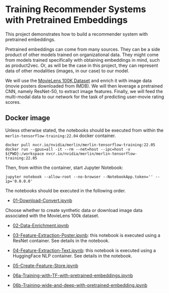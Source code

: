 # Training Recommender Systems with Pretrained Embeddings

This project demonstrates how to build a recommender system with pretrained embeddings.

Pretrained embeddings can come from many sources. They can be a side product of other models trained on organizational data. They might come from models trained specifically with obtaining embeddings in mind, such as product2vec. Or, as will be the case in this project, they can represent data of other modalities (images, in our case) to our model. 

We will use the [MovieLens 100K Dataset](https://grouplens.org/datasets/movielens/100k/) and enrich it with image data (movie posters downloaded from IMDB). We will then leverage a pretrained CNN, namely ResNet-50, to extract image features. Finally, we will feed the multi-modal data to our network for the task of predicting user-movie rating scores.


## Docker image

Unless otherwise stated, the notebooks should be executed from within the `merlin-tensorflow-training:22.04` docker container.

```
docker pull nvcr.io/nvidia/merlin/merlin-tensorflow-training:22.05
docker run --gpus=all -it --rm --net=host --ipc=host -v ${PWD}:/workspace nvcr.io/nvidia/merlin/merlin-tensorflow-training:22.05
```

Then, from within the container, start Jupyter Notebook:

```
jupyter notebook --allow-root --no-browser --NotebookApp.token='' --ip='0.0.0.0'
```

The notebooks should be executed in the following order.

- [01-Download-Convert.ipynb](01-Download-Convert.ipynb)

Choose whether to create synthetic data or download image data associated with the MovieLens 100k dataset.

- [02-Data-Enrichment.ipynb](02-Data-Enrichment.ipynb)

- [03-Feature-Extraction-Poster.ipynb](03-Feature-Extraction-Poster.ipynb): this notebook is executed using a ResNet container. See details in the notebook.

- [04-Feature-Extraction-Text.ipynb](04-Feature-Extraction-Text.ipynb): this notebook is executed using a HuggingFace NLP container. See details in the notebook.

- [05-Create-Feature-Store.ipynb](05-Create-Feature-Store.ipynb)

- [06a-Training-with-TF-with-pretrained-embeddings.ipynb](06a-Training-with-TF-with-pretrained-embeddings.ipynb)

- [06b-Training-wide-and-deep-with-pretrained-embedding.ipynb](06b-Training-wide-and-deep-with-pretrained-embedding.ipynb)
